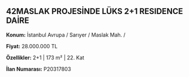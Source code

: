 ## 42MASLAK PROJESİNDE LÜKS 2+1 RESIDENCE DAİRE

**Konum:** İstanbul Avrupa / Sarıyer / Maslak Mah. /

**Fiyat:** 28.000.000 TL

**Özellikler:** 2+1 | 173 m² | 22. Kat

**İlan Numarası:** P20317803
